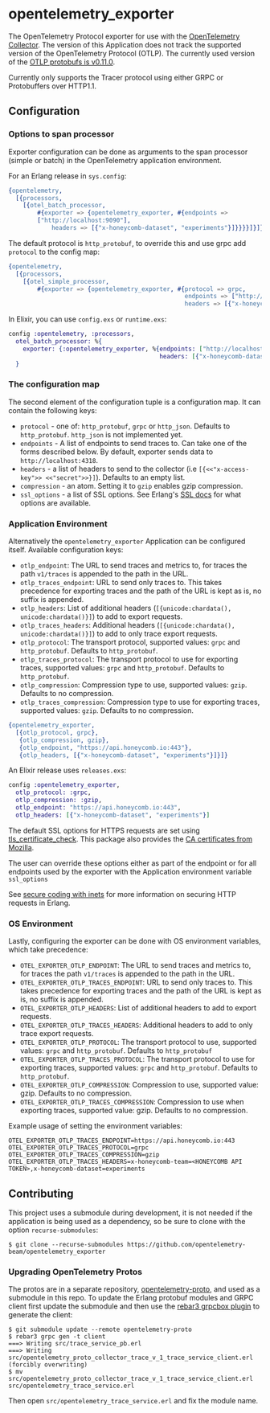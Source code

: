 # opentelemetry_exporter

The OpenTelemetry Protocol exporter for use with the [OpenTelemetry
Collector](https://github.com/open-telemetry/opentelemetry-collector). The
version of this Application does not track the supported version of the
OpenTelemetry Protocol (OTLP). The currently used version of the [OTLP protobufs
is v0.11.0](https://github.com/open-telemetry/opentelemetry-proto/tree/v0.11.0).

Currently only supports the Tracer protocol using either GRPC or Protobuffers over HTTP1.1.

## Configuration

### Options to span processor

Exporter configuration can be done as arguments to the span processor (simple or batch) in the OpenTelemetry application environment.

For an Erlang release in `sys.config`:

``` erlang
{opentelemetry,
  [{processors,
    [{otel_batch_processor,
        #{exporter => {opentelemetry_exporter, #{endpoints =>
        ["http://localhost:9090"],
            headers => [{"x-honeycomb-dataset", "experiments"}]}}}}]}]}
```

The default protocol is `http_protobuf`, to override this and use grpc add
`protocol` to the config map:

``` erlang
{opentelemetry,
  [{processors,
    [{otel_simple_processor,
        #{exporter => {opentelemetry_exporter, #{protocol => grpc,
                                                 endpoints => ["http://localhost:9090"],
                                                 headers => [{"x-honeycomb-dataset", "experiments"}]}}}}]}]}
```

In Elixir, you can use `config.exs` or `runtime.exs`:

``` elixir
config :opentelemetry, :processors,
  otel_batch_processor: %{
    exporter: {:opentelemetry_exporter, %{endpoints: ["http://localhost:9090"],
                                          headers: [{"x-honeycomb-dataset", "experiments"}]}}
  }
```

### The configuration map

The second element of the configuration tuple is a configuration map. It can contain the following keys:

- `protocol` - one of: `http_protobuf`, `grpc` or `http_json`. Defaults to `http_protobuf`. `http_json` is not implemented yet.
- `endpoints` - A list of endpoints to send traces to. Can take one of the forms described below. By default, exporter sends data to `http://localhost:4318`.
- `headers` - a list of headers to send to the collector (i.e `[{<<"x-access-key">> <<"secret">>}]`). Defaults to an empty list.
- `compression` - an atom. Setting it to `gzip` enables gzip compression.
- `ssl_options` - a list of SSL options. See Erlang's [SSL docs](https://www.erlang.org/doc/man/ssl.html#TLS/DTLS%20OPTION%20DESCRIPTIONS%20-%20CLIENT) for what options are available.

### Application Environment

Alternatively the `opentelemetry_exporter` Application can be configured itself.
Available configuration keys:

- `otlp_endpoint`: The URL to send traces and metrics to, for traces the path `v1/traces` is appended to the path in the URL.
- `otlp_traces_endpoint`: URL to send only traces to. This takes precedence for exporting traces and the path of the URL is kept as is, no suffix is appended.
- `otlp_headers`: List of additional headers (`[{unicode:chardata(), unicode:chardata()}]`) to add to export requests.
- `otlp_traces_headers`: Additional headers (`[{unicode:chardata(),
  unicode:chardata()}]`) to add to only trace export requests.
- `otlp_protocol`: The transport protocol, supported values: `grpc` and `http_protobuf`. Defaults to `http_protobuf`.
- `otlp_traces_protocol`: The transport protocol to use for exporting traces, supported values: `grpc` and `http_protobuf`. Defaults to `http_protobuf`.
- `otlp_compression`: Compression type to use, supported values: `gzip`. Defaults to no compression.
- `otlp_traces_compression`: Compression type to use for exporting traces, supported values: `gzip`. Defaults to no compression.

``` erlang
{opentelemetry_exporter,
  [{otlp_protocol, grpc},
   {otlp_compression, gzip},
   {otlp_endpoint, "https://api.honeycomb.io:443"},
   {otlp_headers, [{"x-honeycomb-dataset", "experiments"}]}]}
```

An Elixir release uses `releases.exs`:

``` elixir
config :opentelemetry_exporter,
  otlp_protocol: :grpc,
  otlp_compression: :gzip,
  otlp_endpoint: "https://api.honeycomb.io:443",
  otlp_headers: [{"x-honeycomb-dataset", "experiments"}]
```

The default SSL options for HTTPS requests are set using
[tls_certificate_check](https://hex.pm/packages/tls_certificate_check). This
package also provides the [CA certificates from Mozilla](https://curl.se/docs/caextract.html).

The user can override these options either as part of the endpoint or for all
endpoints used by the exporter with the Application environment variable
`ssl_options`

See [secure coding with
inets](https://erlef.github.io/security-wg/secure_coding_and_deployment_hardening/inets)
for more information on securing HTTP requests in Erlang.

### OS Environment

Lastly, configuring the exporter can be done with OS environment variables,
which take precedence:

- `OTEL_EXPORTER_OTLP_ENDPOINT`: The URL to send traces and metrics to, for traces the path `v1/traces` is appended to the path in the URL.
- `OTEL_EXPORTER_OTLP_TRACES_ENDPOINT`: URL to send only traces to. This takes precedence for exporting traces and the path of the URL is kept as is, no suffix is appended.
- `OTEL_EXPORTER_OTLP_HEADERS`: List of additional headers to add to export requests.
- `OTEL_EXPORTER_OTLP_TRACES_HEADERS`: Additional headers to add to only trace export requests.
- `OTEL_EXPORTER_OTLP_PROTOCOL`: The transport protocol to use, supported values: `grpc` and `http_protobuf`. Defaults to `http_protobuf`
- `OTEL_EXPORTER_OTLP_TRACES_PROTOCOL`: The transport protocol to use for exporting traces, supported values: `grpc` and `http_protobuf`. Defaults to `http_protobuf`.
- `OTEL_EXPORTER_OTLP_COMPRESSION`: Compression to use, supported value: gzip. Defaults to no compression.
- `OTEL_EXPORTER_OTLP_TRACES_COMPRESSION`: Compression to use when exporting traces, supported value: gzip. Defaults to no compression.

Example usage of setting the environment variables:
```
OTEL_EXPORTER_OTLP_TRACES_ENDPOINT=https://api.honeycomb.io:443
OTEL_EXPORTER_OTLP_TRACES_PROTOCOL=grpc
OTEL_EXPORTER_OTLP_TRACES_COMPRESSION=gzip
OTEL_EXPORTER_OTLP_TRACES_HEADERS=x-honeycomb-team=<HONEYCOMB API TOKEN>,x-honeycomb-dataset=experiments
```

## Contributing

This project uses a submodule during development, it is not needed if the application is being used as a dependency, so be sure to clone with the option `recurse-submodules`:

``` shell
$ git clone --recurse-submodules https://github.com/opentelemetry-beam/opentelemetry_exporter
```

### Upgrading OpenTelemetry Protos

The protos are in a separate repository, [opentelemetry-proto](https://github.com/open-telemetry/opentelemetry-proto/), and used as a submodule in this repo. To update the Erlang protobuf modules and GRPC client first update the submodule and then use the [rebar3 grpcbox plugin](https://github.com/tsloughter/grpcbox_plugin/) to generate the client:

``` shell
$ git submodule update --remote opentelemetry-proto
$ rebar3 grpc gen -t client
===> Writing src/trace_service_pb.erl
===> Writing src/opentelemetry_proto_collector_trace_v_1_trace_service_client.erl (forcibly overwriting)
$ mv src/opentelemetry_proto_collector_trace_v_1_trace_service_client.erl src/opentelemetry_trace_service.erl
```

Then open `src/opentelemetry_trace_service.erl` and fix the module name.

